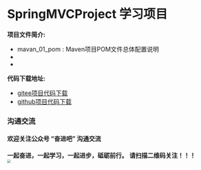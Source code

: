 # SpringMVCProject 学习项目

**项目文件简介:**
- mavan_01_pom : Maven项目POM文件总体配置说明
- 
- 


**代码下载地址:**
- [gitee项目代码下载](https://gitee.com/DchuangDB/Maven)
- [github项目代码下载](https://github.com/dcbut/Maven)

### 沟通交流
#### 欢迎关注公众号 “奋进吧” 沟通交流
**一起奋进，一起学习，一起进步，砥砺前行。**
**请扫描二维码关注！！！**
<br/>
<img src="https://gitee.com/DchuangDB/csdn-images/raw/master/%E5%85%AC%E4%BC%97%E5%8F%B7/%E5%85%AC%E4%BC%97%E5%8F%B7%20%E5%A5%8B%E8%BF%9B%E5%90%A7%20%E4%BA%8C%E7%BB%B4%E7%A0%81.jpg" style="zoom:50%;" />


